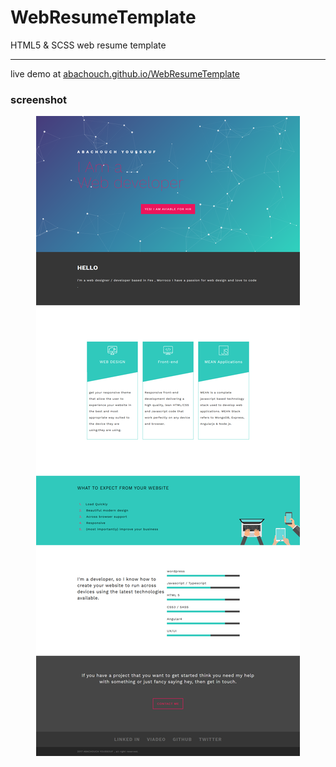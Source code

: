 # WebResumeTemplate
<p>HTML5 & SCSS web resume template</p>
<hr>
live demo at <a href="https://abachouch.github.io/WebResumeTemplate/" >abachouch.github.io/WebResumeTemplate</a>
<h3>screenshot</h3>
<div style="text-align:center"><img src ="screenshots/screenshot-full.png" /></div>
